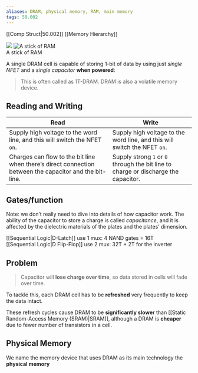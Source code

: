 ```yaml
---
aliases: DRAM, physical memory, RAM, main memory
tags: 50.002
---
```

[[Comp Struct|50.002]]
[[Memory Hierarchy]]

![](https://dropbox.com/s/4wovmxsgb7896vd/dram.png?raw=1)
![A stick of RAM](https://lh6.googleusercontent.com/O_L9qNZezzm7XJCtTBBnSnWHASX7IBX6t1EcGGs7rvg1QvftQVQXaVVDJOATdiv_VL8FBSlUxkE_02Wdz78n7Hmt2Nosu-WYh3qEATOTIIXUJFYPPOQN9m4PpZNCV1E7U3xuYdZU)  
A stick of RAM

A single DRAM cell is capable of storing 1-bit of data by using just _single NFET_ and a _single capacitor_ **when powered**:

> This is often called as 1T-DRAM. DRAM is also a volatile memory device.

## Reading and Writing
| Read                                                                                                                                                                                                                                   | Write                                                                                                                                    |
| -------------------------------------------------------------------------------------------------------------------------------------------------------------------------------------------------------------------------------------- | ---------------------------------------------------------------------------------------------------------------------------------------- |
| Supply high voltage to the word line, and this will switch the NFET `on`.                                                                                                                                                              | Supply high voltage to the word line, and this will switch the NFET `on`.                                                                |
| Charges can flow to the bit line when there’s direct connection between the capacitor and the bit-line.                                                                                                                                | Supply strong `1` or `0` through the bit line to charge or discharge the capacitor.                                                      |

## Gates/function
 Note: we don’t really need to dive into details of how capacitor work. The ability of the capacitor to store a charge is called _capacitance_, and it is affected by the dielectric materials of the plates and the plates’ dimension.

[[Sequential Logic\|D-Latch]] use 1 mux: 4 NAND gates = 16T\
[[Sequential Logic\|D Flip-Flop]] use 2 mux: 32T + 2T for the inverter

## Problem
>Capacitor will **lose charge over time**, so data stored in cells will fade over time.

To tackle this, each DRAM cell has to be **refreshed** very frequently to keep the data intact.

These refresh cycles cause DRAM to be **significantly slower** than [[Static Random-Access Memory (SRAM)|SRAM]], although a DRAM is **cheaper** due to fewer number of transistors in a cell.

## Physical Memory
We name the memory device that uses DRAM as its main technology the **physical memory**